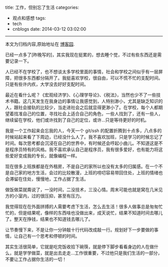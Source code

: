 title: 工作，但别忘了生活
categories:
  - 观点和感想
tags:
  - tech
  - cnblogs
date: 2014-03-12 03:02:00
---

<div class="history-article">本文为归档内容,原始地址在 <a href="http://www.cnblogs.com/hustskyking/archive/2014/03/12/work-in-life.html" target="_blank">博客园</a>.</div>

<p>已经一点多了[昨晚写的]，其实我现在挺累的，想去睡个觉，不过有些东西还是需要记录一下。</p>
<p>人已经不在学校了，也不想谈太多学校里面的事情，社会和学校之间似乎有一层屏障，把很多东西都分隔开了。我挺喜欢学校，很自由，可以不慌不忙的支配时间。只是有些许内疚，大学没去好好支配时间。</p>
<p>最近在看什么呢？《宏观经济学》、《心理学导论》、《税法》，当然也少不了一些技术书籍。这几天发生在我身边的事情让我感觉到，人特别渺小，尤其是缺乏知识的人，跟社会接轨的比较少，当走进社会之后就显得更渺小了。在学校，每个人都期望着找准自己的位置，寻找社会上适合自己的角色，一些人找到了，还有一些人，继续留在学校，他们或许找到了自己的定位，或许...只是等待更好的时机。</p>
<p>我是一个工作起来会忘我的人，今天一个 git/ssh 的配置折腾到十点多，八点多的时候站起来看了下周边，已经没什么人了。我不喜欢加班，只是学习的时候忘记了时间。每次思考都会沉浸在自己的世界中，有时候还会哼起小曲儿。不知道这是不是程序员特有的风格。我不喜欢承认自己是程序员，我有很多爱好，也有能力将这些爱好变成我的专长，就像编程一样。</p>
<p>现在很多上班族都是在外租房，不是自己的家所以也没有太多的归属感。在一个不是自己家的地方生活，会过的比较散漫，上班的唠叨容易带回住处，上班的情绪也会滞留在住处，慢慢地，工作占据了生活。</p>
<p>做饭做菜就甭说了，一没时间，二没技术，三没心情。周末可能也就是窝在几米见方的小室内，过的很压抑，甚至有压力。</p>
<p>我觉得现在在外面拼搏的人需要考虑下生活，怎么去生活！很多人做事总是匆匆忙忙的，但是结果呢，像样的东西啥也没做出来，成天说忙，结果不知道时间去哪儿了。整天在挣钱，结果也不知道钱去哪儿了。</p>
<p>让节奏慢下来，不是让你一分钟敲十行代码改成敲一行。规划好下一步要做的事情，让自己有一个思考和停顿的时间。</p>
<p>其实生活很简单，它就是吃完饭收拾下碗筷，就是停下脚步看看身边的人在做什么，就是学学做菜，就是出去走走...工作很重要，不过他只是我们生活的一部分，不要让工作占据你生活的一切！</p>